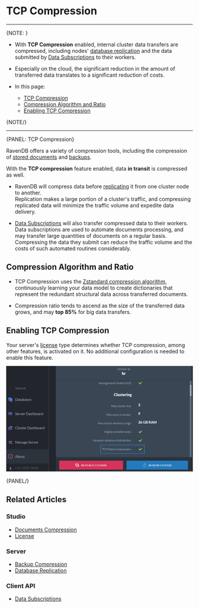 ﻿# TCP Compression
---

{NOTE: }

* With **TCP Compression** enabled, internal cluster data transfers 
  are compressed, including nodes' 
  [database replication](../server/clustering/replication/replication)
  and the data submitted by 
  [Data Subscriptions](../client-api/data-subscriptions/what-are-data-subscriptions) 
  to their workers.  

* Especially on the cloud, the significant reduction in the amount of transferred 
  data translates to a significant reduction of costs.  
  

* In this page:  
  * [TCP Compression](../server/tcp-compression#tcp-compression)  
  * [Compression Algorithm and Ratio](../server/tcp-compression#compression-algorithm-and-ratio)  
  * [Enabling TCP Compression](../server/tcp-compression#enabling-tcp-compression)  

{NOTE/}

---

{PANEL: TCP Compression}

RavenDB offers a variety of compression tools, including the compression 
of [stored documents](../server/storage/documents-compression) and 
[backups](../server/ongoing-tasks/backup-overview#compression).  

With the **TCP compression** feature enabled, data **in transit** is compressed as well.  

* RavenDB will compress data before [replicating](../server/clustering/replication/replication) 
  it from one cluster node to another.  
  Replication makes a large portion of a cluster's traffic, and compressing 
  replicated data will minimize the traffic volume and expedite data delivery.  

* [Data Subscriptions](../client-api/data-subscriptions/what-are-data-subscriptions) 
  will also transfer compressed data to their workers.  
  Data subscriptions are used to automate documents processing, 
  and may transfer large quantities of documents on a regular basis. 
  Compressing the data they submit can reduce the traffic volume 
  and the costs of such automated routines considerably.  

## Compression Algorithm and Ratio

* TCP Compression uses the [Zstandard compression algorithm](https://en.wikipedia.org/wiki/Zstandard), 
  continuously learning your data model to create dictionaries that represent the redundant 
  structural data across transferred documents.  

* Compression ratio tends to ascend as the size of the transferred data grows, 
  and may **top 85%** for big data transfers.  

## Enabling TCP Compression

Your server's [license](../studio/server/license-management) 
type determines whether TCP compression, among other features, 
is activated on it. No additional configuration is needed 
to enable this feature.  

![License (Studio View)](images/tcp-compression-license.png "License (Studio View)")

{PANEL/}

## Related Articles

### Studio

- [Documents Compression](../studio/database/settings/documents-compression)  
- [License](../studio/server/license-management)

### Server

- [Backup Compression](../server/ongoing-tasks/backup-overview#compression)  
- [Database Replication](../server/clustering/replication/replication)  

### Client API

- [Data Subscriptions](../client-api/data-subscriptions/what-are-data-subscriptions)  
